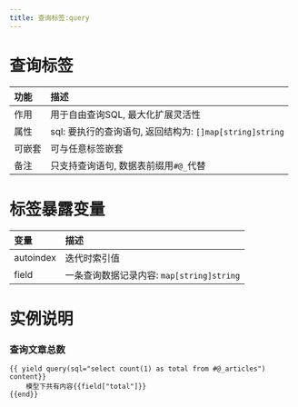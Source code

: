 ```yaml
---
title: 查询标签:query
---
```


# 查询标签
|功能| 描述|
| :------------- |:-------------|
| 作用      | 用于自由查询SQL, 最大化扩展灵活性 |
| 属性      | sql: 要执行的查询语句, 返回结构为: `[]map[string]string`    |  
| 可嵌套 | 可与任意标签嵌套 |
| 备注 | 只支持查询语句, 数据表前缀用`#@_`代替 |   


# 标签暴露变量

|变量| 描述|
| :------------- |:-------------|
| autoindex      | 迭代时索引值 |
| field | 一条查询数据记录内容: `map[string]string` |

# 实例说明 

### 查询文章总数
```jettemplatelanguage
{{ yield query(sql="select count(1) as total from #@_articles") content}}
    模型下共有内容{{field["total"]}}
{{end}}
```
